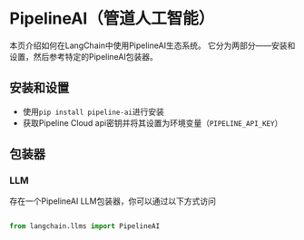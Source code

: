 # PipelineAI（管道人工智能）

本页介绍如何在LangChain中使用PipelineAI生态系统。
它分为两部分——安装和设置，然后参考特定的PipelineAI包装器。

## 安装和设置

- 使用`pip install pipeline-ai`进行安装
- 获取Pipeline Cloud api密钥并将其设置为环境变量（`PIPELINE_API_KEY`）

## 包装器

### LLM

存在一个PipelineAI LLM包装器，你可以通过以下方式访问

```python

from langchain.llms import PipelineAI

```

